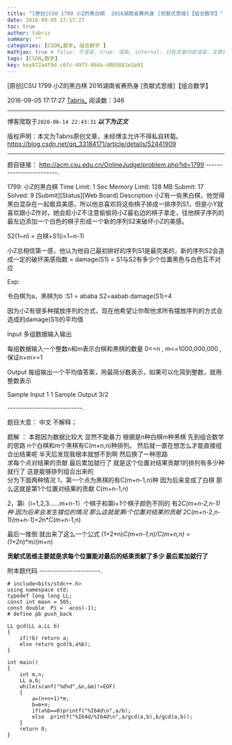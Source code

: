 ```yaml
---
title: "[原创]CSU 1799 小Z的黑白棋  2016湖南省赛热身 [贡献式思维]【组合数学】"
date: 2016-09-05 17:17:27
toc: true
author: tabris
summary: ""
categories: [CSDN,数学, 组合数学 ]
mathjax: true # false: 不渲染, true: 渲染, internal: 只在文章内部渲染，文章列表中不渲染
tags: [CSDN,数学]
key: key872a4f9d-c6fc-4975-86da-d885881e3a91
---
```


[原创]CSU 1799 小Z的黑白棋  2016湖南省赛热身 [贡献式思维]【组合数学】

2016-09-05 17:17:27  [Tabris_](https://me.csdn.net/qq_33184171) 阅读数：346

---

博客爬取于`2020-06-14 22:43:31`
***以下为正文***

版权声明：本文为Tabris原创文章，未经博主允许不得私自转载。
https://blog.csdn.net/qq_33184171/article/details/52441909

<!-- more -->

---

题目链接： http://acm.csu.edu.cn/OnlineJudge/problem.php?id=1799
------------------------.

1799: 小Z的黑白棋
Time Limit: 1 Sec  Memory Limit: 128 MB
Submit: 17  Solved: 9
[Submit][Status][Web Board]
Description
小Z有一些黑白棋，他觉得黑白混杂在一起极具美感，所以他总喜欢将这些棋子排成一排序列S1，但是小Y就喜欢跟小Z作对，她会趁小Z不注意偷偷将小Z最右边的棋子拿走，往他棋子序列的最左边添加一个白色的棋子形成一个新的序列S2来破坏小Z的美感。

S2(1~n) = 白棋+S1(i=1~n-1)

小Z总相信第一感，他认为他自己最初排好的序列S1是最完美的，新的序列S2会造成一定的破坏美感指数 = damage(S1) = S1与S2有多少个位置黑色与白色互不对应

Exp:

令白棋为a，黑棋为b :S1 = ababa  S2=aabab   damage(S1)=4

因为小Z有很多种摆放序列的方式，现在他希望让你帮他求所有摆放序列的方式会造成的damage(S1)的平均值

 

Input
多组数据输入输出

每组数据输入一个整数n和m表示白棋和黑棋的数量 0<=n , m<=1000,000,000 , 保证n+m>=1

Output
每组输出一个平均值答案，用最简分数表示，如果可以化简到整数，就用整数表示

Sample Input
1 1
Sample Output
3/2

---------------------------.

题目大意： 中文 不解释；

题解 ： 
本题因为数据比较大 显然不能暴力 
根据是n种白棋m种黑棋  先到组合数学的思路
n个白棋和m个黑棋有C(m+n,n)种排列。
然后就一直在想怎么才能直接组合出结果呢  半天后发现我根本就想不到啊
然后换了一种思路  
求每个点对结果的贡献 最后累加就行了
就是这个位置对结果贡献1的排列有多少种就行了 这是能够排列组合出来的  
分为下面两种情况
1，第一个点为黑棋的有C(m+n-1,n)种  因为后来变成了白棋 那么这就是第1个位置对结果的贡献
C(m+n-1,n)

2，第i（i=1,2,3......m+n-1）个棋子和第i+1个棋子颜色不同的  有2*C(m+n-2,n-1)种  因为后来会发生错位的情况  那么这就是第i个位置对结果的贡献
2*C(m+n-2,n-1)*(m+n-1)=2*n*C(m+n-1,n)

最后一推倒 就出来了这么一个公式 
(1+2*n)*C(m+n-1,n)/C(m+n,n)
=(1+2*n)*m/(m+n)

**贡献式思维主要就是求每个位置能对最后的结果贡献了多少 最后累加就行了**  



附本题代码
----------------------.
```
# include<bits/stdc++.h>
using namespace std;
typedef long long LL;
const int maxn = 505;
const double  Pi =  acos(-1);
# define pb push_back

LL gcd(LL a,LL b)
{
    if(!b) return a;
    else return gcd(b,a%b);
}

int main()
{
    int m,n;
    LL a,b;
    while(scanf("%d%d",&n,&m)!=EOF)
    {
        a=(n+n+1)*m;
        b=m+n;
        if(a%b==0)printf("%I64d\n",a/b);
        else  printf("%I64d/%I64d\n",a/gcd(a,b),b/gcd(a,b));
    }
    return 0;
}
```
